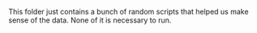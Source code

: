 This folder just contains a bunch of random scripts that helped us make sense of the data. None of it is necessary to run.
